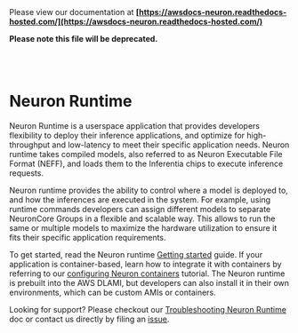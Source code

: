 </br>
</br>

Please view our documentation at **[https://awsdocs-neuron.readthedocs-hosted.com/](https://awsdocs-neuron.readthedocs-hosted.com/)** 

**Please note this file will be deprecated.**

</br>
</br>



# Neuron Runtime

Neuron Runtime is a userspace application that provides developers flexibility to deploy their inference applications, and optimize for high-throughput and low-latency to meet their specific application needs. 
Neuron runtime takes compiled models, also referred to as Neuron Executable File Format (NEFF), and loads them to the Inferentia chips to execute inference requests.  


Neuron runtime provides the ability to control where a model is deployed to, and how the inferences are executed in the system. For example, using runtime commands developers can assign different models to separate NeuronCore Groups in a flexible and scalable way. This allows to run the same or multiple models to maximize the hardware utilization to ensure it fits their specific application requirements.

To get started, read the Neuron runtime [Getting started](./nrt_start.md) guide. If your application is container-based, learn how to integrate it with containers by referring to our [configuring Neuron containers](../../docs/neuron-container-tools/README.md) tutorial. The Neuron runtime is prebuilt into the AWS DLAMI, but developers can also install it in their own environments, which can be custom AMIs or containers. 

Looking for support?  Please checkout our [Troubleshooting Neuron Runtime](./nrt-troubleshoot.md) doc or contact us directly by filing an [issue](https://github.com/aws/aws-neuron-sdk/issues). 
